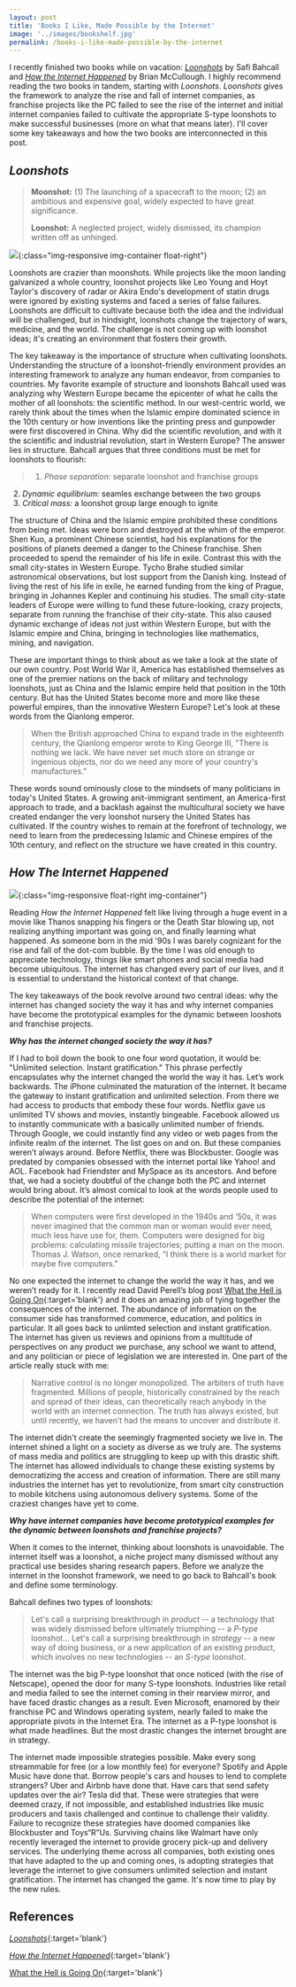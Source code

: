 ```yaml
---
layout: post
title: 'Books I Like, Made Possible by the Internet'
image: '../images/bookshelf.jpg'
permalink: /books-i-like-made-possible-by-the-internet
---
```

I recently finished two books while on vacation: [*Loonshots*](https://www.amazon.com/Loonshots-Nurture-Diseases-Transform-Industries/dp/1250185963/ref=sr_1_2?keywords=loonshots&qid=1556856545&s=gateway&sr=8-2) by Safi Bahcall and [*How the Internet Happened*](https://www.amazon.com/s?k=how+the+internet+happened+by+brian+mccullough&crid=2VMKK73BEFR7I&sprefix=how+the+internet%2Caps%2C135&ref=nb_sb_ss_i_1_16) by Brian McCullough. I highly recommend reading the two books in tandem, starting with *Loonshots*. *Loonshots* gives the framework to analyze the rise and fall of internet companies, as franchise projects like the PC failed to see the rise of the internet and initial internet companies failed to cultivate the appropriate S-type loonshots to make successful businesses (more on what that means later). I'll cover some key takeaways and how the two books are interconnected in this post.

## *Loonshots*
> **Moonshot:** (1) The launching of a spacecraft to the moon; (2) an ambitious and expensive goal, widely expected to have great significance.
>
> **Loonshot:** A neglected project, widely dismissed, its champion written off as unhinged.

![](/images/loonshots.jpg){:class="img-responsive img-container float-right"}

Loonshots are crazier than moonshots. While projects like the moon landing galvanized a whole country, loonshot projects like Leo Young and Hoyt Taylor's discovery of radar or Akira Endo's development of statin drugs were ignored by existing systems and faced a series of false failures. Loonshots are difficult to cultivate because both the idea and the individual will be challenged, but in hindsight, loonshots change the trajectory of wars, medicine, and the world. The challenge is not coming up with loonshot ideas; it's creating an environment that fosters their growth.

The key takeaway is the importance of structure when cultivating loonshots. Understanding the structure of a loonshot-friendly environment provides an interesting framework to analyze any human endeavor, from companies to countries. My favorite example of structure and loonshots Bahcall used was analyzing why Western Europe became the epicenter of what he calls the mother of all loonshots: the scientific method. In our west-centric world, we rarely think about the times when the Islamic empire dominated science in the 10th century or how inventions like the printing press and gunpowder were first discovered in China. Why did the scientific revolution, and with it the scientific and industrial revolution, start in Western Europe? The answer lies in structure. Bahcall argues that three conditions must be met for loonshots to flourish:

> 1. *Phase separation:* separate loonshot and franchise groups
2. *Dynamic equilibrium:* seamles exchange between the two groups
3. *Critical mass:* a loonshot group large enough to ignite

The structure of China and the Islamic empire prohibited these conditions from being met. Ideas were born and destroyed at the whim of the emperor. Shen Kuo, a prominent Chinese scientist, had his explanations for the positions of planets deemed a danger to the Chinese franchise. Shen proceeded to spend the remainder of his life in exile. Contrast this with the small city-states in Western Europe. Tycho Brahe studied similar astronomical observations, but lost support from the Danish king. Instead of living the rest of his life in exile, he earned funding from the king of Prague, bringing in Johannes Kepler and continuing his studies. The small city-state leaders of Europe were willing to fund these future-looking, crazy projects, separate from running the franchise of their city-state. This also caused dynamic exchange of ideas not just within Western Europe, but with the Islamic empire and China, bringing in technologies like mathematics, mining, and navigation.

These are important things to think about as we take a look at the state of our own country. Post World War II, America has established themselves as one of the premier nations on the back of military and technology loonshots, just as China and the Islamic empire held that position in the 10th century. But has the United States become more and more like these powerful empires, than the innovative Western Europe? Let's look at these words from the Qianlong emperor.

> When the British approached China to expand trade in the eighteenth century, the Qianlong emperor wrote to King George III, "There is nothing we lack. We have never set much store on strange or ingenious objects, nor do we need any more of your country's manufactures."

These words sound ominously close to the mindsets of many politicians in today's United States. A growing anit-immigrant sentiment, an America-first approach to trade, and a backlash against the multicultural society we have created endanger the very loonshot nursery the United States has cultivated. If the country wishes to remain at the forefront of technology, we need to learn from the predecessing Islamic and Chinese empires of the 10th century, and reflect on the structure we have created in this country.

## *How The Internet Happened*
![](/images/how_the_internet_happened.jpg){:class="img-responsive float-right img-container"}

Reading *How the Internet Happened* felt like living through a huge event in a movie like Thanos snapping his fingers or the Death Star blowing up, not realizing anything important was going on, and finally learning what happened. As someone born in the mid '90s I was barely cognizant for the rise and fall of the dot-com bubble. By the time I was old enough to appreciate technology, things like smart phones and social media had become ubiquitous. The internet has changed every part of our lives, and it is essential to understand the historical context of that change.

The key takeaways of the book revolve around two central ideas: why the internet has changed society the way it has and why internet companies have become the prototypical examples for the dynamic between looshots and franchise projects.

***Why has the internet changed society the way it has?***

If I had to boil down the book to one four word quotation, it would be: "Unlimited selection. Instant gratification." This phrase perfectly encapsulates why the internet changed the world the way it has. Let’s work backwards. The iPhone culminated the maturation of the internet. It became the gateway to instant gratification and unlimited selection. From there we had access to products that embody these four words. Netflix gave us unlimited TV shows and movies, instantly bingeable. Facebook allowed us to instantly communicate with a basically unlimited number of friends. Through Google, we could instantly find any video or web pages from the infinite realm of the internet. The list goes on and on. But these companies weren’t always around. Before Netflix, there was Blockbuster. Google was predated by companies obsessed with the internet portal like Yahoo! and AOL. Facebook had Friendster and MySpace as its ancestors. And before that, we had a society doubtful of the change both the PC and internet would bring about. It’s almost comical to look at the words people used to describe the potential of the internet:

> When computers were first developed in the 1940s and ’50s, it was never imagined that the common man or woman would ever need, much less have use for, them. Computers were designed for big problems: calculating missile trajectories; putting a man on the moon. Thomas J. Watson, once remarked, “I think there is a world market for maybe five computers."

No one expected the internet to change the world the way it has, and we weren’t ready for it. I recently read David Perell’s blog post [What the Hell is Going On](https://www.perell.com/blog/what-the-hell-is-going-on){:target='blank'} and it does an amazing job of tying together the consequences of the internet. The abundance of information on the consumer side has transformed commerce, education, and politics in particular. It all goes back to unlimted selection and instant gratification. The internet has given us reviews and opinions from a multitude of perspectives on any product we purchase, any school we want to attend, and any politician or piece of legislation we are interested in. One part of the article really stuck with me:

> Narrative control is no longer monopolized. The arbiters of truth have fragmented. Millions of people, historically constrained by the reach and spread of their ideas, can theoretically reach anybody in the world with an internet connection. The truth has always existed, but until recently, we haven’t had the means to uncover and distribute it.

The internet didn't create the seemingly fragmented society we live in. The internet shined a light on a society as diverse as we truly are. The systems of mass media and politics are struggling to keep up with this drastic shift. The internet has allowed individuals to change these existing systems by democratizing the access and creation of information. There are still many industries the internet has yet to revolutionize, from smart city construction to mobile kitchens using autonomous delivery systems. Some of the craziest changes have yet to come.

***Why have internet companies have become prototypical examples for the dynamic between loonshots and franchise projects?***

When it comes to the internet, thinking about loonshots is unavoidable. The internet itself was a loonshot, a niche project many dismissed without any practical use besides sharing research papers. Before we analyze the internet in the loonshot framework, we need to go back to Bahcall's book and define some terminology.

Bahcall defines two types of loonshots:
> Let's call a surprising breakthrough in *product* -- a technology that was widely dismissed before ultimately triumphing -- a *P-type* loonshot... Let's call a surprising breakthrough in *strategy* -- a new way of doing business, or a new application of an existing product, which involves no new technologies -- an *S-type* loonshot.

The internet was the big P-type loonshot that once noticed (with the rise of Netscape), opened the door for many S-type loonshots. Industries like retail and media failed to see the internet coming in their rearview mirror, and have faced drastic changes as a result. Even Microsoft, enamored by their franchise PC and Windows operating system, nearly failed to make the appropriate pivots in the Internet Era. The internet as a P-type loonshot is what made headlines. But the most drastic changes the internet brought are in strategy.

The internet made impossible strategies possible. Make every song streammable for free (or a low monthly fee) for everyone? Spotify and Apple Music have done that. Borrow people's cars and houses to lend to complete strangers? Uber and Airbnb have done that. Have cars that send safety updates over the air? Tesla did that. These were strategies that were deemed crazy, if not impossible, and established industries like music producers and taxis challenged and continue to challenge their validity. Failure to recognize these strategies have doomed companies like Blockbuster and Toys“R”Us. Surviving chains like Walmart have only recently leveraged the internet to provide grocery pick-up and delivery services. The underlying theme across all companies, both existing ones that have adapted to the up and coming ones, is adopting strategies that leverage the internet to give consumers unlimited selection and instant gratification. The internet has changed the game. It's now time to play by the new rules.

## References

[*Loonshots*](https://www.amazon.com/Loonshots-Nurture-Diseases-Transform-Industries/dp/1250185963/ref=sr_1_2?keywords=loonshots&qid=1556856545&s=gateway&sr=8-2){:target='blank'}

[*How the Internet Happened*](https://www.amazon.com/s?k=how+the+internet+happened+by+brian+mccullough&crid=2VMKK73BEFR7I&sprefix=how+the+internet%2Caps%2C135&ref=nb_sb_ss_i_1_16){:target='blank'}

[What the Hell is Going On](https://www.perell.com/blog/what-the-hell-is-going-on){:target='blank'}
